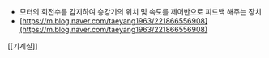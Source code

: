 - 모터의 회전수를 감지하여 승강기의 위치 및 속도를 제어반으로 피드백 해주는 장치
- [https://m.blog.naver.com/taeyang1963/221866556908](https://m.blog.naver.com/taeyang1963/221866556908)


[[기계실]]
